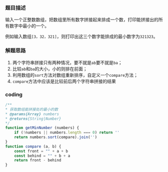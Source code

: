 ### 题目描述

输入一个正整数数组，把数组里所有数字拼接起来排成一个数，打印能拼接出的所有数字中最小的一个。

例如输入数组`[3，32，321]`，则打印出这三个数字能排成的最小数字为`321323`。

### 解题思路

1. 两个字符串拼接只有两种情况，要不就是`ab`要不就是`ba`；
2. 比较`ab`和`ba`的大小，小的则排在前面；
3. 利用数组的`sort`方法对数组重新排序，自定义一个`compare`方法；
4. `compare`方法中应该是比较前后两个字符串拼接的结果

### coding

```javascript
/**
* 获取数组能拼接处的最小的数
* @params{Array} numbers
* @returns{String|Number}
*/   
function getMinNumber (numbers) {
    if (!numbers || numbers.length === 0) return ''
    return numbers.sort(compare).join('')
}
function compare (a, b) {
    const front = "" + a + b
    const behind = "" + b + a
    return front - behind
}
```

